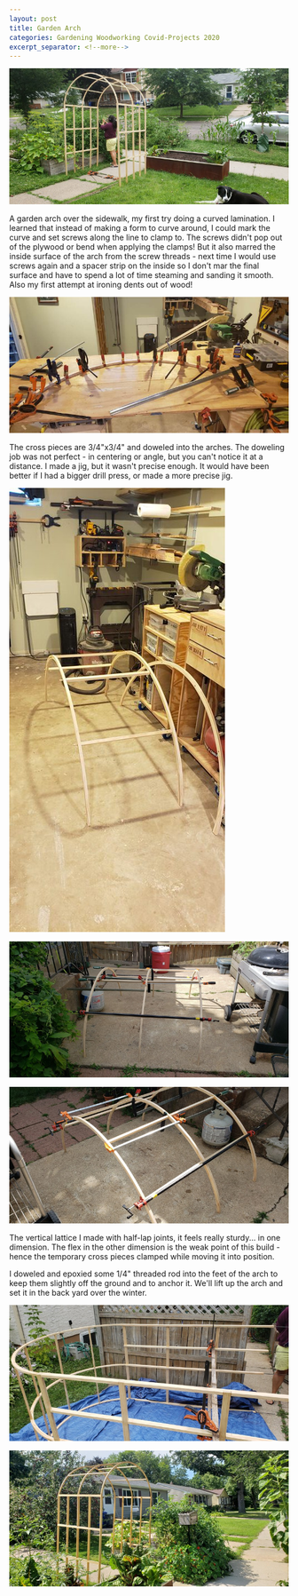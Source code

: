 ```yaml
---
layout: post
title: Garden Arch
categories: Gardening Woodworking Covid-Projects 2020
excerpt_separator: <!--more-->
---
```

![Arch](/images/arch/0.jpg)

A garden arch over the sidewalk, my first try doing a curved lamination.  <!--more--> I learned that instead of making a form to curve around, I could mark the curve and set screws along the line to clamp to.  The screws didn't pop out of the plywood or bend when applying the clamps!  But it also marred the inside surface of the arch from the screw threads - next time I would use screws again and a spacer strip on the inside so I don't mar the final surface and have to spend a lot of time steaming and sanding it smooth.  Also my first attempt at ironing dents out of wood!

![Glue Up](/images/arch/1.jpg)

The cross pieces are 3/4"x3/4" and doweled into the arches.  The doweling job was not perfect - in centering or angle, but you can't notice it at a distance.  I made a jig, but it wasn't precise enough. It would have been better if I had a bigger drill press, or made a more precise jig.

![Cross Pieces](/images/arch/2.jpg)

![Cross Pieces](/images/arch/3.jpg)

![Cross Pieces](/images/arch/4.jpg)

The vertical lattice I made with half-lap joints, it feels really sturdy... in one dimension.  The flex in the other dimension is the weak point of this build - hence the temporary cross pieces clamped while moving it into position.

I doweled and epoxied some 1/4" threaded rod into the feet of the arch to keep them slightly off the ground and to anchor it.  We'll lift up the arch and set it in the back yard over the winter.

![Arch](/images/arch/6.jpg)

![Arch](/images/arch/7.jpg)
